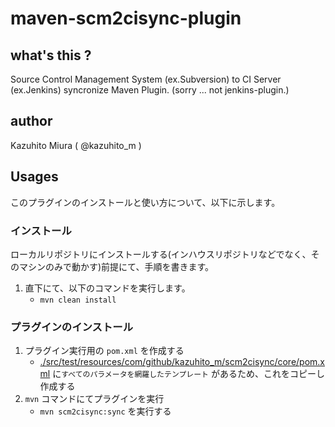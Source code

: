# maven-scm2cisync-plugin

## what's this ?
Source Control Management System (ex.Subversion) to CI Server (ex.Jenkins) syncronize Maven Plugin.
(sorry ... not jenkins-plugin.)

## author
Kazuhito Miura ( @kazuhito_m )

## Usages

このプラグインのインストールと使い方について、以下に示します。

### インストール

ローカルリポジトリにインストールする(インハウスリポジトリなどでなく、そのマシンのみで動かす)前提にて、手順を書きます。

1. 直下にて、以下のコマンドを実行します。
    - `mvn clean install`

### プラグインのインストール

1. プラグイン実行用の `pom.xml` を作成する
    - [./src/test/resources/com/github/kazuhito_m/scm2cisync/core/pom.xml](./src/test/resources/com/github/kazuhito_m/scm2cisync/core/pom.xml) に`すべてのパラメータを網羅したテンプレート` があるため、これをコピーし作成する
0. `mvn` コマンドにてプラグインを実行
    - `mvn scm2cisync:sync` を実行する

